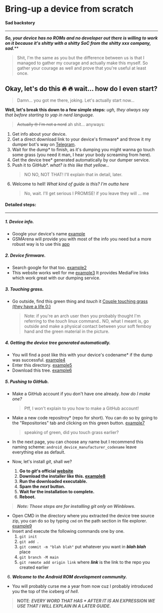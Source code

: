 # Bring-up a device from scratch

#### Sad backstory

---

***So, your device has no ROMs and no developer out there is willing to work on it because it's shitty with a shitty SoC from the shitty xxx company, sad.*****

> Shit, I'm the same as you but the difference between us is that I managed to gather my courage and actually make this myself. So gather your courage as well and prove that you're useful at least once.

## Okay, let's do this 🔥 🔥 wait... how do I even start?

> Damn... you got me there, joking. Let's actually start now...

**Well, let's break this down to a few simple steps:** *ugh, they always say that before starting to yap in nerd language.*

> ~~Actually 🤓 I'm not a nerd~~ ah shit... anyways:

1. Get info about your device.
2. Get a direct download link to your device's firmware* and throw it my dumper bot's way on [Telegram](https://t.me/OkBuddyGSI).
3. Wait for the dump* to finish, as it's dumping you might wanna go touch some grass (you need it man, I hear your body screaming from here).
4. Get the device tree* generated automatically by our dumper service.
5. Push it to GitHub*. *what? is this like that yellow...*
   > NO NO, NOT THAT! I'll explain that in detail, later.
6. Welcome to hell! *What kind of guide is this? I'm outta here*
   > No, wait. I'll get serious I PROMISE! if you leave they will ... me

#### Detailed steps:

---

##### 1. ***Device info.***

* Google your device's name [example](assets/20240813_164030_image.png)
* GSMArena will provide you with most of the info you need but a more robust way is to use this [app](https://play.google.com/store/apps/details?id=ru.andr7e.deviceinfohw&hl=en)

##### 2. ***Device firmware.***

* Search google for that too. [example2](assets/20240813_165746_image.png)
* This website works well for me [example3](assets/20240813_165929_image.png) It provides MediaFire links which work great with our dumping service.

##### 3. ***Touching grass.***

* Go outside, find this green thing and *touch* it [Couple touching grass (they have a life 0:)](assets/has-a-life.jpg)
  > Note: if you're an arch user then you probably thought I'm referring to the *touch* linux command.. NO, what I meant is, go outside and make a physical contact between your soft femboy hand and the green material in the picture.

##### 4. ***Getting the device tree generated automatically.***

* You will find a post like this with your device's codename* if the dump was successful. [example4](assets/20240813_173412_image.png)
* Enter this directory. [example5](assets/20240813_174645_image.png)
* Download this tree. [example6](assets/20240813_174808_image.png)

##### 5. ***Pushing to GitHub.***

* Make a GitHub account if you don't have one already. *how do I make one?*
  
  > Pff, I won't explain to you how to make a GitHub account!
* Make a new code repositroy* (repo for short). You can do so by going to the "Repositories" tab and clicking on this green button. [example7](assets/20240813_180248_image.png)
  
  > speaking of green, did you touch grass earlier?
* In the next page, you can choose any name but I recommend this naming scheme: `android_device_manufacturer_codename` leave everything else as default.
* Now, let's install *git*, shall we?
  
  1. **Go to *git*'s official [website](https://git-scm.com/)**
  2. **Download the installer like this. [example8](assets/20240813_181752_image.png)**
  3. **Run the downloaded executable.**
  4. **Spam the *next* button.**
  5. **Wait for the installation to complete.**
  6. **Reboot.**

> ***Note: Those steps are for installing *git* only on Winblows.***

* Open CMD in the directory where you extracted the device tree source zip, you can do so by typing `cmd` on the path section in file explorer. [example9](assets/20240813_183042_image.png)
* Insert and execute the following commands one by one.
  1. `git init`
  2. `git add .`
  3. `git commit -m "blah blah"` put whatever you want in ***blah blah*** place
  4. `git branch -M main`
  5. `git remote add origin link` where ***link*** is the link to the repo you created earlier

6. ***Welcome to the Android ROM development community.***

* You will probably curse me a year from now cuz I probably introduced you the top of the *ice*berg of *hell*.

> **NOTE**: ***EVERY WORD THAT HAS * AFTER IT IS AN EXPRESSION WE USE THAT I WILL EXPLAIN IN A LATER GUIDE.***

